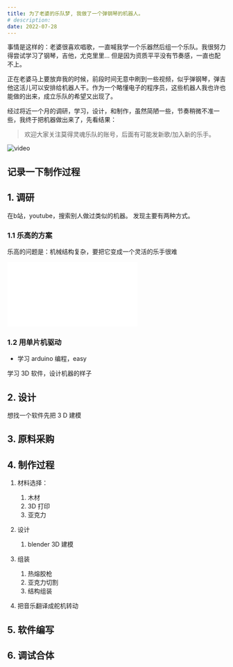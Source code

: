 ```yaml
---
title: 为了老婆的乐队梦, 我做了一个弹钢琴的机器人。
# description:
date: 2022-07-28
---
```


事情是这样的：老婆很喜欢唱歌，一直喊我学一个乐器然后组一个乐队。我很努力得尝试学习了钢琴，吉他，尤克里里… 但是因为资质平平没有节奏感，一直也配不上。

正在老婆马上要放弃我的时候，前段时间无意中刷到一些视频，似乎弹钢琴，弹吉他这活儿可以安排给机器人干。作为一个略懂电子的程序员，这些机器人我也许也能做的出来，成立乐队的希望又出现了。

经过将近一个月的调研，学习，设计，和制作，虽然简陋一些，节奏稍微不准一些，我终于把机器做出来了，先看结果：

> 欢迎大家关注莫得灵魂乐队的账号，后面有可能发新歌/加入新的乐手。

![video]()

## 记录一下制作过程

## 1. 调研

在b站，youtube，搜索别人做过类似的机器。 发现主要有两种方式。

### 1.1 乐高的方案
乐高的问题是：机械结构复杂，要把它变成一个灵活的乐手很难

<iframe src="//player.bilibili.com/player.html?aid=686382957&bvid=BV1AU4y1v7Cz&cid=786446104&page=1" scrolling="no" border="0" frameborder="no" framespacing="0" allowfullscreen="true"> </iframe>

### 1.2 用单片机驱动

- 学习 arduino 编程，easy

学习 3D 软件，设计机器的样子

## 2. 设计

想找一个软件先把 3 D 建模

## 3. 原料采购

## 4. 制作过程

1. 材料选择：
    1. 木材
    2. 3D 打印
    3. 亚克力
    
2. 设计
    1. blender 3D 建模
3. 组装
    1. 热熔胶枪
    2. 亚克力切割
    3. 结构组装
4. 把音乐翻译成舵机转动

## 5. 软件编写

## 6. 调试合体